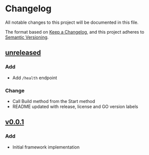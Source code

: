 # Changelog
All notable changes to this project will be documented in this file.

The format based on [Keep a Changelog](https://keepachangelog.com/en/1.0.0/),
and this project adheres to [Semantic Versioning](https://semver.org/spec/v2.0.0.html).

## [unreleased]
### Add
- Add `/health` endpoint

### Change
- Call Build method from the Start method
- README updated with release, license and GO version labels

## [v0.0.1]
### Add
- Initial framework implementation


[unreleased]: https://github.com/razorcorp/go-routing-engine/compare/v0.0.1...HEAD
[v0.0.1]: https://github.com/razorcorp/go-routing-engine/compare/4c83a5e...v0.0.1
